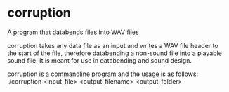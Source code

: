 # corruption
A program that databends files into WAV files

corruption takes any data file as an input and writes a WAV file header to the start of the file, therefore databending a non-sound file into a playable sound file. It is meant for use in databending and sound design.

corruption is a commandline program and the usage is as follows:
  ./corruption <input_file> <output_filename> <output_folder>
